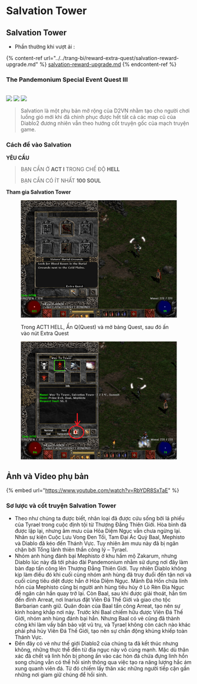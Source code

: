 # Salvation Tower

## Salvation Tower

* Phần thưởng khi vượt ải :

{% content-ref url="../../trang-bi/reward-extra-quest/salvation-reward-upgrade.md" %}
[salvation-reward-upgrade.md](../../trang-bi/reward-extra-quest/salvation-reward-upgrade.md)
{% endcontent-ref %}

### **The Pandemonium Special Event Quest III** <a href="#mo-dau" id="mo-dau"></a>

\
![](https://i0.wp.com/diablo2-vn.com/wp-content/uploads/2020/09/Baal_28Diablo_II29.gif?resize=88%2C204\&ssl=1) ![](https://i1.wp.com/diablo2-vn.com/wp-content/uploads/2020/09/Mephisto_28Diablo_II29.gif?resize=185%2C171\&ssl=1) ![](https://i1.wp.com/diablo2-vn.com/wp-content/uploads/2020/09/Diablo_28Diablo_II29.gif?resize=135%2C158\&ssl=1)

> Salvation là một phụ bản mở rộng của D2VN nhằm tạo cho người chơi luồng gió mới khi đã chinh phục được hết tất cả các map cũ của Diablo2 đương nhiên vẫn theo hướng cốt truyện gốc của mạch truyện game.

### **Cách để vào Salvation** <a href="#salva2" id="salva2"></a>

**YÊU CẦU**

> BẠN CẦN Ở **ACT I** TRONG CHẾ ĐỘ **HELL**
>
> BẠN CẦN CÓ ÍT NHẤT **100 SOUL**

**Tham gia Salvation Tower**

<figure><img src="../../.gitbook/assets/image (32).png" alt=""><figcaption><p>Trong ACT1 HELL, Ấn Q(Quest) và mở bảng Quest, sau đó ấn vào nút Extra Quest</p></figcaption></figure>

<figure><img src="../../.gitbook/assets/image (68).png" alt=""><figcaption></figcaption></figure>

## **Ảnh và Video phụ bản** <a href="#salva4" id="salva4"></a>



{% embed url="https://www.youtube.com/watch?v=RbYDR8SxTaE" %}

### Sơ lược và cốt truyện Salvation Tower <a href="#salva5" id="salva5"></a>

* Theo như chúng ta được biết, nhân loại đã được cứu sống bởi lá phiếu của Tyrael trong cuộc định tội từ Thượng Đẳng Thiên Giới. Hòa bình đã được lập lại, nhưng âm mưu của Hỏa Diệm Ngục vẫn chưa ngừng lại. Nhân sự kiện Cuộc Lưu Vong Đen Tối, Tam Đại Ác Quỷ Baal, Mephisto và Diablo đã kéo đến Thánh Vực. Tuy nhiên âm mưu này đã bị ngăn chặn bởi Tổng lãnh thiên thần công lý – Tyrael.
* Nhóm anh hùng đánh bại Mephisto ở khu hầm mộ Zakarum, nhưng Diablo lúc này đã tới pháo đài Pandemonium nhằm sử dụng nơi đây làm bàn đạp tấn công lên Thượng Đẳng Thiên Giới. Tuy nhiên Diablo không kịp làm điều đó khi cuối cùng nhóm anh hùng đã truy đuổi đến tận nơi và cuối cùng tiêu diệt được hắn ở Hỏa Diệm Ngục. Mảnh Đá Hồn chứa linh hồn của Mephisto cũng bị người anh hùng tiêu hủy ở Lò Rèn Địa Ngục để ngăn cản hắn quay trở lại. Còn Baal, sau khi được giải thoát, hắn tìm đến đỉnh Arreat, nơi Inarius đặt Viên Đá Thế Giới và giao cho tộc Barbarian canh giữ. Quân đoàn của Baal tấn công Arreat, tạo nên sự kinh hoàng khắp nơi này. Trước khi Baal chiếm hữu được Viên Đá Thế Giới, nhóm anh hùng đánh bại hắn. Nhưng Baal có vẻ cũng đã thành công khi làm vấy bẩn bảo vật vũ trụ, và Tyrael không còn cách nào khác phải phá hủy Viên Đá Thế Giới, tạo nên sự chấn động khủng khiếp toàn Thánh Vực.
* Đến đây có vẻ như thế giới Diablo2 của chúng ta đã kết thúc nhưng không, những thực thể đến từ địa ngục này vô cùng mạnh. Mặc dù thân xác đã chết và linh hồn bị phong ấn vào các hòn đá chứa đựng linh hồn song chúng vẫn có thể hồi sinh thông qua việc tạo ra năng lượng hắc ám xung quanh viên đá. Từ đó chiếm lấy thân xác những người tiếp cận gần những nơi giam giữ chúng để hồi sinh.
